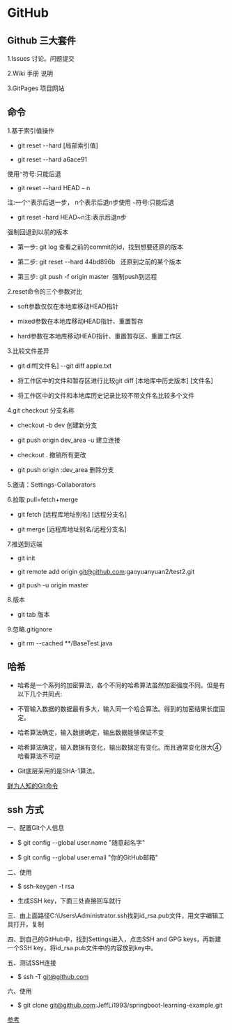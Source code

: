 # GitHub

##  Github 三大套件 

1.Issues 讨论。问题提交 

2.Wiki 手册 说明

3.GitPages 项目网站

##  命令

1.基于索引值操作

* git reset --hard [局部索引值]

*  git reset --hard a6ace91

 使用`^`符号:只能后退

*  git reset --hard HEAD `~` n

注:一个`^`表示后退一步， n个表示后退n步使用 `~`符号:只能后退

*  git reset -hard HEAD~n注:表示后退n步

强制回退到以前的版本

* 第一步: git log 查看之前的commit的id，找到想要还原的版本

* 第二步: git reset --hard 44bd896b   还原到之前的某个版本

* 第三步: git push -f origin master  强制push到远程

2.reset命令的三个参数对比

* soft参数仅仅在本地库移动HEAD指针

* mixed参数在本地库移动HEAD指针、重置暂存

* hard参数在本地库移动HEAD指针、重置暂存区、重置工作区


3.比较文件差异

* git diff[文件名] --git diff apple.txt

* 将工作区中的文件和暂存区进行比较git diff [本地库中历史版本] [文件名]

* 将工作区中的文件和本地库历史记录比较不带文件名比较多个文件


4.git checkout 分支名称

* checkout -b dev 创建新分支

* git push origin dev_area -u 建立连接

* checkout . 撤销所有更改

* git push origin :dev_area 删除分支

5.邀请：Settings-Collaborators


6.拉取 pull=fetch+merge

* git fetch [远程库地址别名] [远程分支名]

* git merge [远程库地址别名/远程分支名]

7.推送到远端

* git init

* git remote add origin git@github.com:gaoyuanyuan2/test2.git

* git push -u origin master

8.版本

* git tab 版本

9.忽略.gitignore

* git rm --cached **/BaseTest.java

## 哈希

* 哈希是一个系列的加密算法，各个不同的哈希算法虽然加密强度不同。但是有以下几个共同点:

* 不管输入数据的数据最有多大，输入同一个哈合算法。得到的加密结果长度固定。

* 哈希算法确定，输入数据确定，输出数据能够保证不变

* 哈希算法确定，输入数据有变化，输出数据定有变化。而且通常变化很大④哈看算法不可逆

* Git底层采用的是SHA-1算法。

[鲜为人知的Git命令](https://dzone.com/articles/lesser-known-git-commands)

## ssh 方式

一、配置Git个人信息

* $ git config --global user.name "随意起名字"
 
* $ git config --global user.email "你的GitHub邮箱"

二、使用

* $ ssh-keygen -t rsa

* 生成SSH key，下面三处直接回车就行

三、由上面路径C:\Users\Administrator\.ssh找到id_rsa.pub文件，用文字编辑工具打开，复制

四、到自己的GitHub中，找到Settings进入，点击SSH and GPG keys，再新建一个SSH key，将id_rsa.pub文件中的内容放到key中。

五、测试SSH连接

* $ ssh -T git@github.com

六、使用

* $ git clone git@github.com:JeffLi1993/springboot-learning-example.git


[参考](https://blog.csdn.net/qq_36135928/article/details/78714501)




        
      

      
